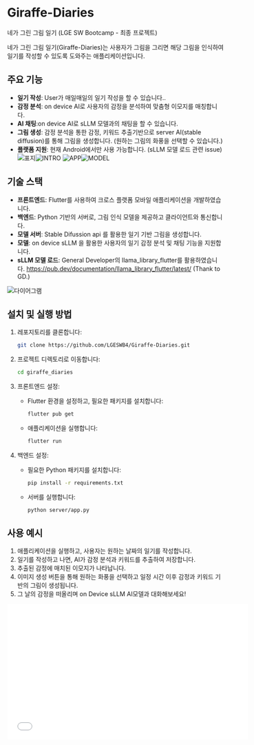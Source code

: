 # Giraffe-Diaries
네가 그린 그림 일기 (LGE SW Bootcamp - 최종 프로젝트)

네가 그린 그림 일기(Giraffe-Diaries)는 사용자가 그림을 그리면 해당 그림을 인식하여 일기를 작성할 수 있도록 도와주는 애플리케이션입니다.




## 주요 기능

- **일기 작성**: User가 매일매일의 일기 작성을 할 수 있습니다..
- **감정 분석**: on device AI로 사용자의 감정을 분석하여 맞춤형 이모지를 매칭합니다.
- **AI 채팅**:on device AI로 sLLM 모델과의 채팅을 할 수 있습니다.
- **그림 생성**: 감정 분석을 통한 감정, 키워드 추출기반으로 server AI(stable diffusion)를 통해 그림을 생성합니다. (원하는 그림의 화풍을 선택할 수 있습니다.) 
- **플랫폼 지원**: 현재 Android에서만 사용 가능합니다. (sLLM 모델 로드 관련 issue)
![표지](https://github.com/user-attachments/assets/4316a9a4-91b4-418a-a0a9-2cc42f736b22)![INTRO](htps://github.com/user-attachments/assets/c8e34e09-2ba0-4d59-b723-32979aa43de6)
![APP](https://github.com/user-attachments/assets/bc0b4186-0b65-42a4-9ffc-989ad812b30e)![MODEL](https://github.com/user-attachments/assets/52441f60-ef43-49fd-b3f5-9e6321eedb9e)



## 기술 스택

- **프론트엔드**: Flutter를 사용하여 크로스 플랫폼 모바일 애플리케이션을 개발하였습니다.
- **백엔드**: Python 기반의 서버로, 그림 인식 모델을 제공하고 클라이언트와 통신합니다.
- **모델 서버**:  Stable Difussion api 를 활용한 일기 기반 그림을 생성합니다.
- **모델**: on device sLLM 을 활용한 사용자의 일기 감정 분석 및 채팅 기능을 지원합니다.
- **sLLM 모델 로드**: General Developer의 llama_library_flutter를 활용하였습니다. https://pub.dev/documentation/llama_library_flutter/latest/ (Thank to GD.)

![다이어그램](https://github.com/user-attachments/assets/2afe357e-ac7e-42bf-a780-2bda031d01ad)

## 설치 및 실행 방법

1. 레포지토리를 클론합니다:
   ```bash
   git clone https://github.com/LGESWB4/Giraffe-Diaries.git
   ```

2. 프로젝트 디렉토리로 이동합니다:
   ```bash
   cd giraffe_diaries
   ```

3. 프론트엔드 설정:
   - Flutter 환경을 설정하고, 필요한 패키지를 설치합니다:
     ```bash
     flutter pub get
     ```
   - 애플리케이션을 실행합니다:
     ```bash
     flutter run
     ```

4. 백엔드 설정:
   - 필요한 Python 패키지를 설치합니다:
     ```bash
     pip install -r requirements.txt
     ```
   - 서버를 실행합니다:
     ```bash
     python server/app.py
     ```

## 사용 예시

1. 애플리케이션을 실행하고, 사용자는 원하는 날짜의 일기를 작성합니다.
2. 일기를 작성하고 나면, AI가 감정 분석과 키워드를 추출하여 저장합니다.
3. 추출된 감정에 매치된 이모지가 나타납니다.
4. 이미지 생성 버튼을 통해 원하는 화풍을 선택하고 일정 시간 이후 감정과 키워드 기반의 그림이 생성됩니다.
5. 그 날의 감정을 떠올리며 on Device sLLM AI모델과 대화해보세요!

<iframe width="560" height="315" src="[https://www.youtube.com/embed/영상ID](https://youtube.com/shorts/R0ej2wA7h6Y)" frameborder="0" allowfullscreen></iframe>

